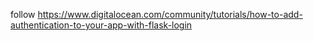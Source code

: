 
follow 
https://www.digitalocean.com/community/tutorials/how-to-add-authentication-to-your-app-with-flask-login

